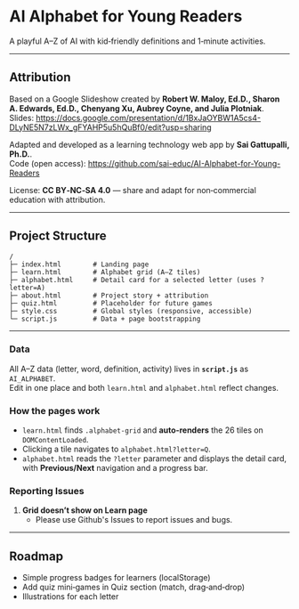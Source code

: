 
# AI Alphabet for Young Readers

A playful A–Z of AI with kid‑friendly definitions and 1‑minute activities.  

---

## Attribution

Based on a Google Slideshow created by **Robert W. Maloy, Ed.D., Sharon A. Edwards, Ed.D., Chenyang Xu, Aubrey Coyne, and Julia Plotniak**.  
Slides: https://docs.google.com/presentation/d/1BxJaOYBW1A5cs4-DLyNE5N7zLWx_gFYAHP5u5hQuBf0/edit?usp=sharing

Adapted and developed as a learning technology web app by **Sai Gattupalli, Ph.D.**.  
Code (open access): https://github.com/sai-educ/AI-Alphabet-for-Young-Readers

License: **CC BY‑NC‑SA 4.0** — share and adapt for non‑commercial education with attribution.

---

## Project Structure

```
/
├─ index.html        # Landing page
├─ learn.html        # Alphabet grid (A–Z tiles)
├─ alphabet.html     # Detail card for a selected letter (uses ?letter=A)
├─ about.html        # Project story + attribution
├─ quiz.html         # Placeholder for future games
├─ style.css         # Global styles (responsive, accessible)
└─ script.js         # Data + page bootstrapping
```

---


### Data
All A–Z data (letter, word, definition, activity) lives in **`script.js`** as `AI_ALPHABET`.  
Edit in one place and both `learn.html` and `alphabet.html` reflect changes.

### How the pages work

- `learn.html` finds `.alphabet-grid` and **auto‑renders** the 26 tiles on `DOMContentLoaded`.
- Clicking a tile navigates to `alphabet.html?letter=Q`.
- `alphabet.html` reads the `?letter` parameter and displays the detail card, with **Previous/Next** navigation and a progress bar.

### Reporting Issues

1. **Grid doesn’t show on Learn page**  
   - Please use Github's Issues to report issues and bugs.

---

## Roadmap

- Simple progress badges for learners (localStorage)
- Add quiz mini‑games in Quiz section (match, drag‑and‑drop)
- Illustrations for each letter 
